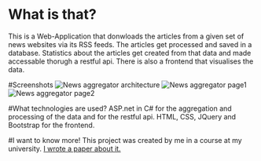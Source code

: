 # What is that?
This is a Web-Application that donwloads the articles from a given set of news websites via its RSS feeds. The articles get processed and saved in a database. Statistics about the articles get created from that data and made accessable thorugh a restful api. There is also a frontend that visualises the data.

#Screenshots
![News aggregator architecture](https://raw.githubusercontent.com/MoritzGoeckel/NewsAggregator/master/newsArchitecture.PNG)
![News aggregator page1](https://raw.githubusercontent.com/MoritzGoeckel/NewsAggregator/master/newsPage1.PNG)
![News aggregator page2](https://raw.githubusercontent.com/MoritzGoeckel/NewsAggregator/master/newsPage2.PNG)

#What technologies are used?
ASP.net in C# for the aggregation and processing of the data and for the restful api.
HTML, CSS, JQuery and Bootstrap for the frontend.

#I want to know more!
This project was created by me in a course at my university. [I wrote a paper about it.](https://github.com/MoritzGoeckel/NewsAggregator/blob/master/Paper_MongoDB.pdf)
